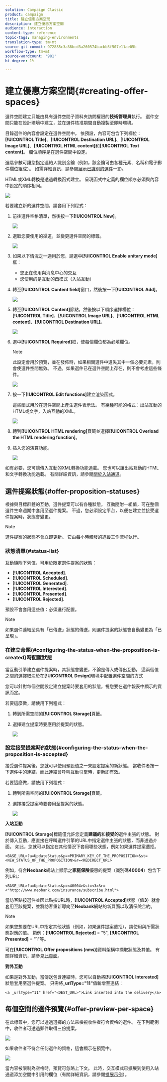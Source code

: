 ```yaml
---
solution: Campaign Classic
product: campaign
title: 建立優惠方案空間
description: 建立優惠方案空間
audience: interaction
content-type: reference
topic-tags: managing-environments
translation-type: tm+mt
source-git-commit: 972885c3a38bcd3a260574bacbb3f507e11ae05b
workflow-type: tm+mt
source-wordcount: '981'
ht-degree: 1%

---
```



# 建立優惠方案空間{#creating-offer-spaces}

選件空間建立只能由具有選件空間子資料夾訪問權限的&#x200B;**技術管理員**&#x200B;執行。 選件空間只能在設計環境中建立，並在選件核准期間自動複製至即時環境。

目錄選件的內容會設定在選件空間中。 依預設，內容可包含下列欄位：**[!UICONTROL Title]**、**[!UICONTROL Destination URL]**、**[!UICONTROL Image URL]**、**[!UICONTROL HTML content]**&#x200B;和&#x200B;**[!UICONTROL Text content]**。 欄位順序是在選件空間中設定。

進階參數可讓您指定連絡人識別金鑰（例如，該金鑰可由各種元素、名稱和電子郵件欄位組成）。 如需詳細資訊，請參閱[展示已識別的選件](../../interaction/using/integration-via-javascript--client-side-.md#presenting-an-identified-offer)一節。

HTML或XML轉換是透過轉換函式建立。 呈現函式中定義的欄位順序必須與內容中設定的順序相同。

![](assets/offer_space_create_009.png)

若要建立新的選件空間，請套用下列程式：

1. 前往選件空格清單，然後按一下&#x200B;**[!UICONTROL New]**。

   ![](assets/offer_space_create_001.png)

1. 選取您要使用的渠道，並變更選件空間的標籤。

   ![](assets/offer_space_create_002.png)

1. 如果以下情況之一適用於您，請選中&#x200B;**[!UICONTROL Enable unitary mode]**&#x200B;框：

   * 您正在使用與消息中心的交互
   * 您使用的是互動的酉模式（入站互動）

1. 轉至&#x200B;**[!UICONTROL Content field]**&#x200B;窗口，然後按一下&#x200B;**[!UICONTROL Add]**。

   ![](assets/offer_space_create_003.png)

1. 轉至&#x200B;**[!UICONTROL Content]**&#x200B;節點，然後按以下順序選擇欄位：**[!UICONTROL Title]**、**[!UICONTROL Image URL]**、**[!UICONTROL HTML content]**、**[!UICONTROL Destination URL]**。

   ![](assets/offer_space_create_004.png)

1. 選中&#x200B;**[!UICONTROL Required]**&#x200B;框，使每個欄位都為必填欄位。

   >[!NOTE]
   >
   >此設定會用於預覽，並在發佈時，如果相關選件中遺失其中一個必要元素，則會使選件空間無效。 不過，如果選件已在選件空間上存在，則不會考慮這些條件。

   ![](assets/offer_space_create_005.png)

1. 按一下&#x200B;**[!UICONTROL Edit functions]**&#x200B;建立渲染函式。

   這些函式用於在選件空間上產生選件表示法。 有幾種可能的格式：出站互動的HTML或文字，入站互動的XML。

   ![](assets/offer_space_create_006.png)

1. 轉到&#x200B;**[!UICONTROL HTML rendering]**&#x200B;頁籤並選擇&#x200B;**[!UICONTROL Overload the HTML rendering function]**。
1. 插入您的演算功能。

   ![](assets/offer_space_create_007.png)

如有必要，您可讓傳入互動的XML轉換功能過載。 您也可以讓出站互動的HTML和文字轉換功能過載。 有關詳細資訊，請參閱[關於入站通道](../../interaction/using/about-inbound-channels.md)。

## 選件提案狀態{#offer-proposition-statuses}

根據與目標群體的互動，選件提案可以有各種狀態。 互動隨附一組值，可在整個選件生命週期中套用至選件提案。 不過，您必須設定平台，以便在建立並接受選件提案時，狀態會變更。

>[!NOTE]
>
>選件提案的狀態不會立即更新。 它由每小時觸發的追蹤工作流程執行。

### 狀態清單{#status-list}

互動隨附下列值，可用於限定選件提案的狀態：

* **[!UICONTROL Accepted]**.
* **[!UICONTROL Scheduled]**.
* **[!UICONTROL Generated]**.
* **[!UICONTROL Interested]**.
* **[!UICONTROL Presented]**.
* **[!UICONTROL Rejected]**.

預設不會套用這些值：必須進行配置。

>[!NOTE]
>
>如果選件連結至具有「已傳送」狀態的傳送，則選件提案的狀態會自動變更為「已呈現」。

### 在建立命題{#configuring-the-status-when-the-proposition-is-created}時配置狀態

當互動引擎建立選件提案時，其狀態會變更，不論是傳入或傳出互動。 這兩個值之間的選擇取決於在&#x200B;**[!UICONTROL Design]**&#x200B;環境中配置選件空間的方式

您可以針對每個空間設定建立提案時要套用的狀態，視您要在選件報表中顯示的資訊而定。

若要這麼做，請使用下列程式：

1. 轉到所需空間的&#x200B;**[!UICONTROL Storage]**&#x200B;頁籤。
1. 選擇建立提案時要應用於提案的狀態。

   ![](assets/offer_update_status_001.png)

### 設定接受提案時的狀態{#configuring-the-status-when-the-proposition-is-accepted}

接受選件提案後，您就可以使用預設值之一來設定提案的新狀態。 當收件者按一下選件中的連結，而此連結會呼叫互動引擎時，更新即有效。

若要這麼做，請使用下列程式：

1. 轉到所需空間的&#x200B;**[!UICONTROL Storage]**&#x200B;頁籤。
1. 選擇接受提案時要套用至提案的狀態。

   ![](assets/offer_update_status_002.png)

**入站互動**

**[!UICONTROL Storage]**&#x200B;標籤僅允許您定義&#x200B;**建議的**&#x200B;和&#x200B;**接受的**&#x200B;選件主張的狀態。 對於傳入互動，應直接在呼叫選件引擎的URL中指定選件主張的狀態，而非透過介面。 如此，您就可以指定在其他情況下套用哪些狀態，例如如果選件提案遭拒。

```
<BASE_URL>?a=UpdateStatus&p=<PRIMARY_KEY_OF_THE_PROPOSITION>&st=<NEW_STATUS_OF_THE_PROPOSITION>&r=<REDIRECT_URL>
```

例如，符合&#x200B;**Neobank**&#x200B;網站上顯示之&#x200B;**家庭保險**&#x200B;優惠的提案（識別碼&#x200B;**40004**）包含下列URL:

```
<BASE_URL>?a=UpdateStatus&p=<40004>&st=<3>&r=<"http://www.neobank.com/insurance/subscribe.html">
```

當訪客點按選件並因此點按URL時，**[!UICONTROL Accepted]**&#x200B;狀態（值&#x200B;**3**）就會套用至該提案，並將訪客重新導向至&#x200B;**Neobank**&#x200B;網站的新頁面以取消保險合約。

>[!NOTE]
>
>如果您想要在URL中指定其他狀態（例如，如果選件提案遭拒），請使用與所需狀態對應的值。 範例：**[!UICONTROL Rejected]** = &quot;5&quot;, **[!UICONTROL Presented]** = &quot;1&quot;等。
>
>可在&#x200B;**[!UICONTROL Offer propositions (nms)]**&#x200B;資料架構中擷取狀態及其值。 有關詳細資訊，請參見[此頁面](../../configuration/using/data-schemas.md)。

**對外互動**

如果是對外互動，當傳送包含連結時，您可以自動將&#x200B;**[!UICONTROL Interested]**&#x200B;狀態套用至選件提案。 只需將&#x200B;**_urlType=&quot;11&quot;**&#x200B;值新增至連結：

```
<a _urlType="11" href="<DEST_URL>">Link inserted into the delivery</a>
```

## 每個空間的選件預覽{#offer-preview-per-space}

在此標籤中，您可以透過選擇的方法來檢視收件者符合資格的選件。 在下列範例中，收件者可透過郵件取得三份提案。

![](assets/offer_space_overview_002.png)

如果收件者不符合任何選件的資格，這會顯示在預覽中。

![](assets/offer_space_overview_001.png)

當內容被限制為空格時，預覽可忽略上下文。 此時，交互模式已擴展到使用入站通道添加空間中引用的欄位（有關詳細資訊，請參閱[擴展示例](../../interaction/using/extension-example.md)）。
